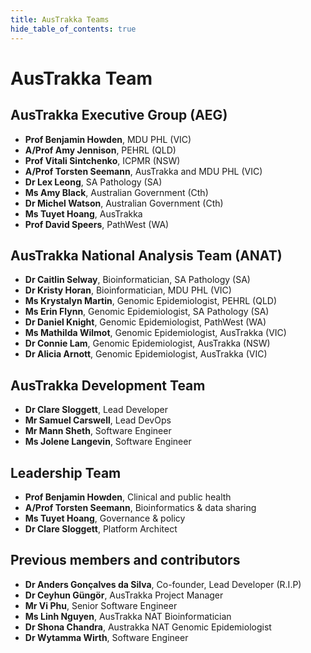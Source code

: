 ```yaml
---
title: AusTrakka Teams
hide_table_of_contents: true
---
```


# AusTrakka Team

## AusTrakka Executive Group (AEG)

- **Prof Benjamin Howden**, MDU PHL (VIC)
- **A/Prof Amy Jennison**, PEHRL (QLD)
- **Prof Vitali Sintchenko**, ICPMR (NSW)
- **A/Prof Torsten Seemann**, AusTrakka and MDU PHL (VIC)
- **Dr Lex Leong**, SA Pathology (SA)
- **Ms Amy Black**, Australian Government (Cth)
- **Dr Michel Watson**, Australian Government (Cth)
- **Ms Tuyet Hoang**, AusTrakka 
- **Prof David Speers**, PathWest (WA)

## AusTrakka National Analysis Team (ANAT)

- **Dr Caitlin Selway**, Bioinformatician, SA Pathology (SA)
- **Dr Kristy Horan**, Bioinformatician, MDU PHL (VIC)
- **Ms Krystalyn Martin**, Genomic Epidemiologist, PEHRL (QLD)
- **Ms Erin Flynn**, Genomic Epidemiologist, SA Pathology (SA) 
- **Dr Daniel Knight**, Genomic Epidemiologist, PathWest (WA)
- **Ms Mathilda Wilmot**, Genomic Epidemiologist, AusTrakka (VIC)
- **Dr Connie Lam**, Genomic Epidemiologist, AusTrakka (NSW)
- **Dr Alicia Arnott**, Genomic Epidemiologist, AusTrakka (VIC)

## AusTrakka Development Team 

- **Dr Clare Sloggett**, Lead Developer
- **Mr Samuel Carswell**, Lead DevOps
- **Mr Mann Sheth**, Software Engineer
- **Ms Jolene Langevin**, Software Engineer

## Leadership Team

- **Prof Benjamin Howden**, Clinical and public health
- **A/Prof Torsten Seemann**, Bioinformatics & data sharing
- **Ms Tuyet Hoang**, Governance & policy 
- **Dr Clare Sloggett**, Platform Architect

## Previous members and contributors

- **Dr Anders Gonçalves da Silva**, Co-founder, Lead Developer (R.I.P)
- **Dr Ceyhun Güngör**, AusTrakka Project Manager
- **Mr Vi Phu**, Senior Software Engineer
- **Ms Linh Nguyen**, AusTrakka NAT Bioinformatician
- **Dr Shona Chandra**, Austrakka NAT Genomic Epidemiologist
- **Dr Wytamma Wirth**, Software Engineer
